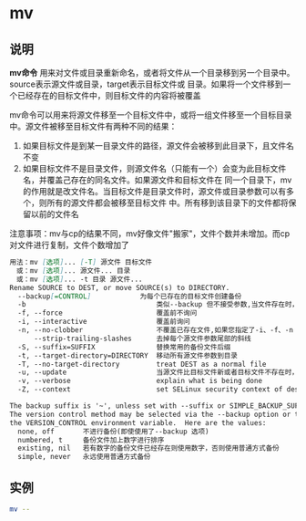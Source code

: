 # **mv**

## 说明

**mv命令** 用来对文件或目录重新命名，或者将文件从一个目录移到另一个目录中。source表示源文件或目录，target表示目标文件或
目录。如果将一个文件移到一个已经存在的目标文件中，则目标文件的内容将被覆盖

mv命令可以用来将源文件移至一个目标文件中，或将一组文件移至一个目标目录中。源文件被移至目标文件有两种不同的结果：

1. 如果目标文件是到某一目录文件的路径，源文件会被移到此目录下，且文件名不变
2. 如果目标文件不是目录文件，则源文件名（只能有一个）会变为此目标文件名，并覆盖己存在的同名文件。如果源文件和目标文件在
同一个目录下，mv的作用就是改文件名。当目标文件是目录文件时，源文件或目录参数可以有多个，则所有的源文件都会被移至目标文件
中。所有移到该目录下的文件都将保留以前的文件名

注意事项：mv与cp的结果不同，mv好像文件"搬家"，文件个数并未增加。而cp对文件进行复制，文件个数增加了

```markdown
用法：mv [选项]... [-T] 源文件 目标文件
　或：mv [选项]... 源文件... 目录
　或：mv [选项]... -t 目录 源文件...
Rename SOURCE to DEST, or move SOURCE(s) to DIRECTORY.
  --backup[=CONTROL]            为每个已存在的目标文件创建备份
  -b                                类似--backup 但不接受参数,当文件存在时，覆盖前，为其创建一个备份
  -f, --force                       覆盖前不询问
  -i, --interactive                 覆盖前询问
  -n, --no-clobber                  不覆盖已存在文件,如果您指定了-i、-f、-n 中的多个，仅最后一个生效
      --strip-trailing-slashes      去掉每个源文件参数尾部的斜线
  -S, --suffix=SUFFIX               替换常用的备份文件后缀
  -t, --target-directory=DIRECTORY  移动所有源文件参数到目录
  -T, --no-target-directory         treat DEST as a normal file
  -u, --update                      当源文件比目标文件新或者目标文件不存在时，才执行移动操作
  -v, --verbose                     explain what is being done
  -Z, --context                     set SELinux security context of destination file to default type

The backup suffix is '~', unless set with --suffix or SIMPLE_BACKUP_SUFFIX.
The version control method may be selected via the --backup option or through
the VERSION_CONTROL environment variable.  Here are the values:
  none, off       不进行备份(即使使用了--backup 选项)
  numbered, t     备份文件加上数字进行排序
  existing, nil   若有数字的备份文件已经存在则使用数字，否则使用普通方式备份
  simple, never   永远使用普通方式备份
```

## 实例

```bash
mv --
```
